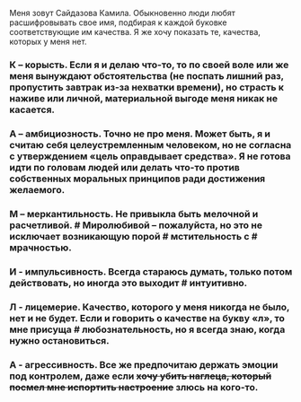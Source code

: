 Меня зовут Сайдазова Камила. Обыкновенно люди любят расшифровывать свое имя, подбирая к каждой буковке соответствующие им качества. Я же хочу показать те, качества, которых у меня нет.
### К – корысть. Если я и делаю что-то, то по своей воле или же меня вынуждают обстоятельства (не поспать лишний раз, пропустить завтрак из-за нехватки времени), но страсть к наживе или личной, материальной выгоде меня никак не касается.
### А – амбициозность. Точно не про меня. Может быть, я и считаю себя целеустремленным человеком, но не согласна с утверждением «цель оправдывает средства». Я не готова идти по головам людей или делать что-то против собственных моральных принципов ради достижения желаемого. 
### М – меркантильность. Не привыкла быть мелочной и расчетливой. # Миролюбивой – пожалуйста, но это не исключает возникающую порой # мстительность с # мрачностью.
### И - импульсивность. Всегда стараюсь думать, только потом действовать, но иногда это выходит # интуитивно.
### Л - лицемерие. Качество, которого у меня никогда не было, нет и не будет. Если и говорить о качестве на букву «л», то мне присуща # любознательность, но я всегда знаю, когда нужно остановиться.
### А - агрессивность. Все же предпочитаю держать эмоции под контролем, даже если  ~~хочу убить наглеца, который посмел мне испортить настроение~~ злюсь на кого-то.
